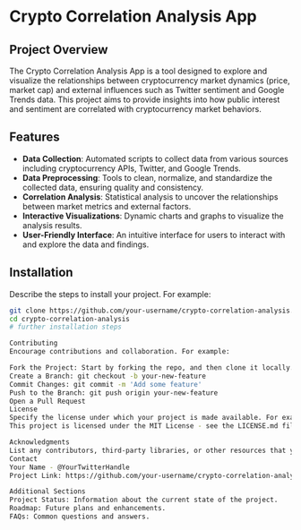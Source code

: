 # Crypto Correlation Analysis App

## Project Overview
The Crypto Correlation Analysis App is a tool designed to explore and visualize the relationships between cryptocurrency market dynamics (price, market cap) and external influences such as Twitter sentiment and Google Trends data. This project aims to provide insights into how public interest and sentiment are correlated with cryptocurrency market behaviors.

## Features
- **Data Collection**: Automated scripts to collect data from various sources including cryptocurrency APIs, Twitter, and Google Trends.
- **Data Preprocessing**: Tools to clean, normalize, and standardize the collected data, ensuring quality and consistency.
- **Correlation Analysis**: Statistical analysis to uncover the relationships between market metrics and external factors.
- **Interactive Visualizations**: Dynamic charts and graphs to visualize the analysis results.
- **User-Friendly Interface**: An intuitive interface for users to interact with and explore the data and findings.

## Installation
Describe the steps to install your project. For example:
```bash
git clone https://github.com/your-username/crypto-correlation-analysis.git
cd crypto-correlation-analysis
# further installation steps

Contributing
Encourage contributions and collaboration. For example:

Fork the Project: Start by forking the repo, and then clone it locally.
Create a Branch: git checkout -b your-new-feature
Commit Changes: git commit -m 'Add some feature'
Push to the Branch: git push origin your-new-feature
Open a Pull Request
License
Specify the license under which your project is made available. For example:
This project is licensed under the MIT License - see the LICENSE.md file for details.

Acknowledgments
List any contributors, third-party libraries, or other resources that you used in your project.
Contact
Your Name - @YourTwitterHandle
Project Link: https://github.com/your-username/crypto-correlation-analysis

Additional Sections
Project Status: Information about the current state of the project.
Roadmap: Future plans and enhancements.
FAQs: Common questions and answers.

